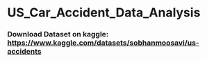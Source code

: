 # US_Car_Accident_Data_Analysis
### Download Dataset on kaggle: https://www.kaggle.com/datasets/sobhanmoosavi/us-accidents